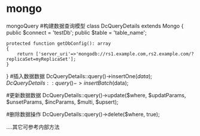 # mongo
mongoQuery
#构建数据查询模型
class DcQueryDetails extends Mongo
{
    public $connect = 'testDb';
    public $table = 'table_name';


    protected function getDbConfig(): array
    {
        return ['server_uri'=>'mongodb://rs1.example.com,rs2.example.com/?replicaSet=myReplicaSet'];
    }

}
#插入数据数据
DcQueryDetails::query()->insertOne($data);
DcQueryDetails::query()->insertBatch($data);

#更新数据数据
DcQueryDetails::query()->update($where, $updatParams, $unsetParams, $incParams, $multi, $upsert);

#删除数据操作
DcQueryDetails::query()->delete($where, true);

....其它可参考内部方法

